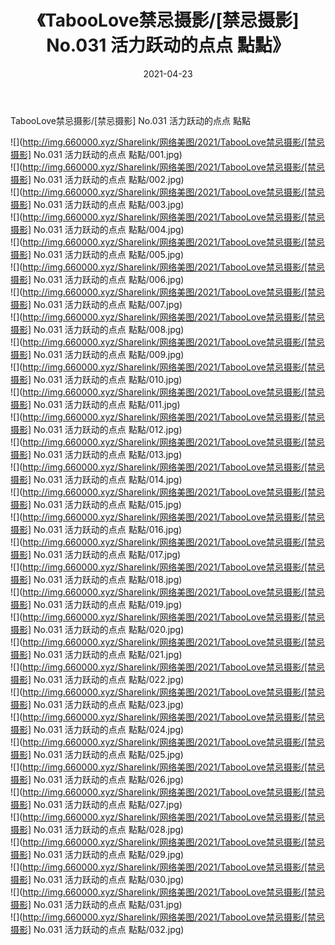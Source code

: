 ﻿---
layout: post
title:  《TabooLove禁忌摄影/[禁忌摄影] No.031 活力跃动的点点 點點》
date:   2021-04-23
img: http://img.660000.xyz/Sharelink/网络美图/2021/TabooLove禁忌摄影/[禁忌摄影] No.031 活力跃动的点点 點點/000.jpg
categories: [美女, 清纯, 唯美]
---

TabooLove禁忌摄影/[禁忌摄影] No.031 活力跃动的点点 點點

 ![](http://img.660000.xyz/Sharelink/网络美图/2021/TabooLove禁忌摄影/[禁忌摄影] No.031 活力跃动的点点 點點/001.jpg) <br>![](http://img.660000.xyz/Sharelink/网络美图/2021/TabooLove禁忌摄影/[禁忌摄影] No.031 活力跃动的点点 點點/002.jpg) <br>![](http://img.660000.xyz/Sharelink/网络美图/2021/TabooLove禁忌摄影/[禁忌摄影] No.031 活力跃动的点点 點點/003.jpg) <br>![](http://img.660000.xyz/Sharelink/网络美图/2021/TabooLove禁忌摄影/[禁忌摄影] No.031 活力跃动的点点 點點/004.jpg) <br>![](http://img.660000.xyz/Sharelink/网络美图/2021/TabooLove禁忌摄影/[禁忌摄影] No.031 活力跃动的点点 點點/005.jpg) <br>![](http://img.660000.xyz/Sharelink/网络美图/2021/TabooLove禁忌摄影/[禁忌摄影] No.031 活力跃动的点点 點點/006.jpg) <br>![](http://img.660000.xyz/Sharelink/网络美图/2021/TabooLove禁忌摄影/[禁忌摄影] No.031 活力跃动的点点 點點/007.jpg) <br>![](http://img.660000.xyz/Sharelink/网络美图/2021/TabooLove禁忌摄影/[禁忌摄影] No.031 活力跃动的点点 點點/008.jpg) <br>![](http://img.660000.xyz/Sharelink/网络美图/2021/TabooLove禁忌摄影/[禁忌摄影] No.031 活力跃动的点点 點點/009.jpg) <br>![](http://img.660000.xyz/Sharelink/网络美图/2021/TabooLove禁忌摄影/[禁忌摄影] No.031 活力跃动的点点 點點/010.jpg) <br>![](http://img.660000.xyz/Sharelink/网络美图/2021/TabooLove禁忌摄影/[禁忌摄影] No.031 活力跃动的点点 點點/011.jpg) <br>![](http://img.660000.xyz/Sharelink/网络美图/2021/TabooLove禁忌摄影/[禁忌摄影] No.031 活力跃动的点点 點點/012.jpg) <br>![](http://img.660000.xyz/Sharelink/网络美图/2021/TabooLove禁忌摄影/[禁忌摄影] No.031 活力跃动的点点 點點/013.jpg) <br>![](http://img.660000.xyz/Sharelink/网络美图/2021/TabooLove禁忌摄影/[禁忌摄影] No.031 活力跃动的点点 點點/014.jpg) <br>![](http://img.660000.xyz/Sharelink/网络美图/2021/TabooLove禁忌摄影/[禁忌摄影] No.031 活力跃动的点点 點點/015.jpg) <br>![](http://img.660000.xyz/Sharelink/网络美图/2021/TabooLove禁忌摄影/[禁忌摄影] No.031 活力跃动的点点 點點/016.jpg) <br>![](http://img.660000.xyz/Sharelink/网络美图/2021/TabooLove禁忌摄影/[禁忌摄影] No.031 活力跃动的点点 點點/017.jpg) <br>![](http://img.660000.xyz/Sharelink/网络美图/2021/TabooLove禁忌摄影/[禁忌摄影] No.031 活力跃动的点点 點點/018.jpg) <br>![](http://img.660000.xyz/Sharelink/网络美图/2021/TabooLove禁忌摄影/[禁忌摄影] No.031 活力跃动的点点 點點/019.jpg) <br>![](http://img.660000.xyz/Sharelink/网络美图/2021/TabooLove禁忌摄影/[禁忌摄影] No.031 活力跃动的点点 點點/020.jpg) <br>![](http://img.660000.xyz/Sharelink/网络美图/2021/TabooLove禁忌摄影/[禁忌摄影] No.031 活力跃动的点点 點點/021.jpg) <br>![](http://img.660000.xyz/Sharelink/网络美图/2021/TabooLove禁忌摄影/[禁忌摄影] No.031 活力跃动的点点 點點/022.jpg) <br>![](http://img.660000.xyz/Sharelink/网络美图/2021/TabooLove禁忌摄影/[禁忌摄影] No.031 活力跃动的点点 點點/023.jpg) <br>![](http://img.660000.xyz/Sharelink/网络美图/2021/TabooLove禁忌摄影/[禁忌摄影] No.031 活力跃动的点点 點點/024.jpg) <br>![](http://img.660000.xyz/Sharelink/网络美图/2021/TabooLove禁忌摄影/[禁忌摄影] No.031 活力跃动的点点 點點/025.jpg) <br>![](http://img.660000.xyz/Sharelink/网络美图/2021/TabooLove禁忌摄影/[禁忌摄影] No.031 活力跃动的点点 點點/026.jpg) <br>![](http://img.660000.xyz/Sharelink/网络美图/2021/TabooLove禁忌摄影/[禁忌摄影] No.031 活力跃动的点点 點點/027.jpg) <br>![](http://img.660000.xyz/Sharelink/网络美图/2021/TabooLove禁忌摄影/[禁忌摄影] No.031 活力跃动的点点 點點/028.jpg) <br>![](http://img.660000.xyz/Sharelink/网络美图/2021/TabooLove禁忌摄影/[禁忌摄影] No.031 活力跃动的点点 點點/029.jpg) <br>![](http://img.660000.xyz/Sharelink/网络美图/2021/TabooLove禁忌摄影/[禁忌摄影] No.031 活力跃动的点点 點點/030.jpg) <br>![](http://img.660000.xyz/Sharelink/网络美图/2021/TabooLove禁忌摄影/[禁忌摄影] No.031 活力跃动的点点 點點/031.jpg) <br>![](http://img.660000.xyz/Sharelink/网络美图/2021/TabooLove禁忌摄影/[禁忌摄影] No.031 活力跃动的点点 點點/032.jpg) <br>